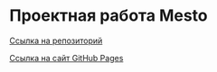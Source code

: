 # Проектная работа Mesto


[Ссылка на репозиторий](https://github.com/TheLosst/mesto-project-ff)

[Ссылка на сайт GitHub Pages](https://thelosst.github.io/mesto-project-ff/)
